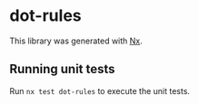 # dot-rules

This library was generated with [Nx](https://nx.dev).

## Running unit tests

Run `nx test dot-rules` to execute the unit tests.
